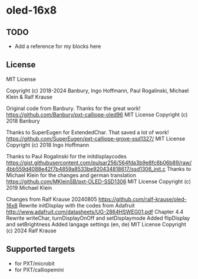 # oled-16x8

## TODO

-  Add a reference for my blocks here


## License

MIT License

Copyright (c) 2018-2024 Banbury, Ingo Hoffmann, Paul Rogalinski, Michael Klein & Ralf Krause

Original code from Banbury. Thanks for the great work!
https://github.com/Banbury/pxt-calliope-oled96 
MIT License Copyright (c) 2018 Banbury

Thanks to SuperEugen for ExtendedChar. That saved a lot of work!
https://github.com/SuperEugen/pxt-calliope-grove-ssd1327/
MIT License Copyright (c) 2018 Ingo Hoffmann

Thanks to Paul Rogalinski for the initdisplaycodes 
https://gist.githubusercontent.com/pulsar256/564fda3b9e8fc6b06b89/raw/4bb559d4088e42f7b4859a8533be920434818617/ssd1306_init.c 
Thanks to Michael Klein for the changes and german translation
https://github.com/MKleinSB/pxt-OLED-SSD1306
MIT License Copyright (c) 2019 Michael Klein

Changes from Ralf Krause 20240805
https://github.com/ralf-krause/oled-16x8
Rewrite initDisplay with the codes from Adafruit
http://www.adafruit.com/datasheets/UG-2864HSWEG01.pdf Chapter 4.4
Rewrite writeChar, turnDisplayOnOff and setDisplaymode
Added flipDisplay and setBrightness
Added langage settings (en, de)
MIT License Copyright (c) 2024 Ralf Krause


## Supported targets

* for PXT/microbit
* for PXT/calliopemini

